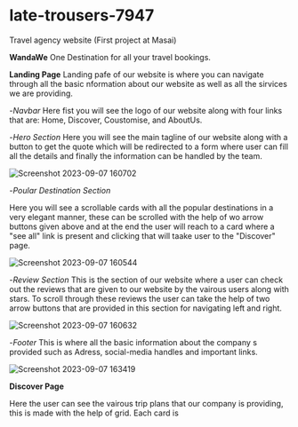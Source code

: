 # late-trousers-7947
Travel agency website (First project at Masai)

**WandaWe** One Destination for all your travel bookings. 

**Landing Page**
Landing pafe of our website is where you can navigate through all the basic nformation about our website as well as all the sirvices we are providing. 

 -*Navbar*
 Here fist you will see the logo of our website along with four links that are: Home, Discover, Coustomise, and AboutUs.

 -*Hero Section*
 Here you will see the main tagline of our website along with a button to get the quote which will be redirected to a form where user can 
 fill all the details and finally the information can be handled by the team. 

 ![Screenshot 2023-09-07 160702](https://github.com/harshdeepgill/late-trousers-7947/assets/111063626/ab63c85b-1a44-46bd-bff7-24d9adb019a3)

 -*Poular Destination Section*

 Here you will see a scrollable cards with all the popular destinations in a very elegant manner, these can be scrolled with the help of 
 wo arrow buttons given above and at the end the user will reach to a card where a "see all" link is present and clicking that will taake 
 user to the "Discover" page. 

 ![Screenshot 2023-09-07 160544](https://github.com/harshdeepgill/late-trousers-7947/assets/111063626/a69dec53-4c42-4ee3-ba56-62880b5a4f17)

 -*Review Section*
 This is the section of our website where a user can check out the reviews that are given to our website by the vairous users along with stars. To scroll through these reviews the user can take the help of two arrow buttons that are provided in this section for navigating left and right. 

 ![Screenshot 2023-09-07 160632](https://github.com/harshdeepgill/late-trousers-7947/assets/111063626/52ab6a9b-0b78-4c50-b967-76532f545305)

 -*Footer*
 This is where all the basic information about the company s provided such as Adress, social-media handles and important links.

![Screenshot 2023-09-07 163419](https://github.com/harshdeepgill/late-trousers-7947/assets/111063626/4dde7eb0-d1d0-4a2f-9c27-4e27288c86a5)



**Discover Page**

Here the user can see the vairous trip plans that our company is providing, this is made with the help of grid. Each card is 

